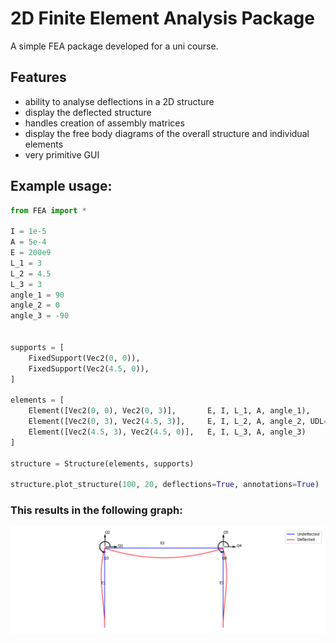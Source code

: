 # 2D Finite Element Analysis Package

A simple FEA package developed for a uni course.

## Features
- ability to analyse deflections in a 2D structure
- display the deflected structure
- handles creation of assembly matrices
- display the free body diagrams of the overall structure and individual elements
- very primitive GUI

## Example usage:
```python
from FEA import *

I = 1e-5
A = 5e-4
E = 200e9
L_1 = 3
L_2 = 4.5
L_3 = 3
angle_1 = 90
angle_2 = 0
angle_3 = -90


supports = [
    FixedSupport(Vec2(0, 0)),
    FixedSupport(Vec2(4.5, 0)),
]

elements = [
    Element([Vec2(0, 0), Vec2(0, 3)],       E, I, L_1, A, angle_1),
    Element([Vec2(0, 3), Vec2(4.5, 3)],     E, I, L_2, A, angle_2, UDL=(0, 10e3, 1, -1), point_load=(L_2 / 2, 0, 50e3, 1, -1)),
    Element([Vec2(4.5, 3), Vec2(4.5, 0)],   E, I, L_3, A, angle_3)
]

structure = Structure(elements, supports)

structure.plot_structure(100, 20, deflections=True, annotations=True)
```

### This results in the following graph:
![Bridge Deflections](image.png)